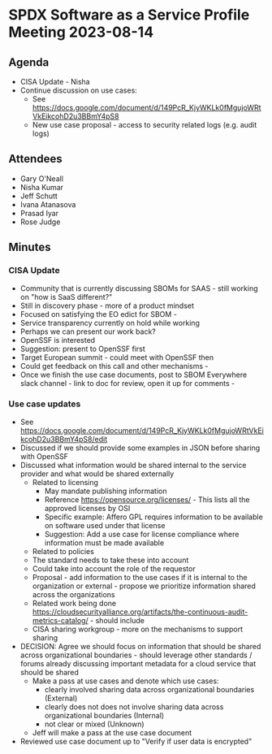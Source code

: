 # SPDX Software as a Service Profile Meeting 2023-08-14
## Agenda
* CISA Update - Nisha
* Continue discussion on use cases:
     * See https://docs.google.com/document/d/149PcR_KjyWKLk0fMgujoWRtVkEikcohD2u3BBmY4pS8
  * New use case proposal - access to security related logs (e.g. audit logs)

## Attendees
* Gary O'Neall
* Nisha Kumar
* Jeff Schutt
* Ivana Atanasova
* Prasad Iyar
* Rose Judge

## Minutes

### CISA Update
* Community that is currently discussing SBOMs for SAAS - still working on "how is SaaS different?"
* Still in discovery phase - more of a product mindset
* Focused on satisfying the EO edict for SBOM - 
* Service transparency currently on hold while working
* Perhaps we can present our work back?
* OpenSSF is interested
* Suggestion: present to OpenSSF first
* Target European summit - could meet with OpenSSF then
* Could get feedback on this call and other mechanisms - 
* Once we finish the use case documents, post to SBOM Everywhere slack channel - link to doc for review, open it up for comments - 

### Use case updates
* See https://docs.google.com/document/d/149PcR_KjyWKLk0fMgujoWRtVkEikcohD2u3BBmY4pS8/edit
* Discussed if we should provide some examples in JSON before sharing with OpenSSF
* Discussed what information would be shared internal to the service provider and what would be shared externally
  * Related to licensing
    * May mandate publishing information
    * Reference https://opensource.org/licenses/ - This lists all the approved licenses by OSI
    * Specific example: Affero GPL requires information to be available on software used under that license
    * Suggestion: Add a use case for license compliance where information must be made available
  * Related to policies
  * The standard needs to take these into account
  * Could take into account the role of the requestor
  * Proposal - add information to the use cases if it is internal to the organization or external - propose we prioritize information shared across the organizations
  * Related work being done https://cloudsecurityalliance.org/artifacts/the-continuous-audit-metrics-catalog/ - should include
  * CISA sharing workgroup - more on the mechanisms to support sharing
* DECISION: Agree we should focus on information that should be shared across organizational boundaries - should leverage other standards / forums already discussing important metadata for a cloud service that should be shared
  * Make a pass at use cases and denote which use cases:
      * clearly involved sharing data across organizational boundaries (External)
      * clearly does not does not involve sharing data across organizational boundaries (Internal)
      * not clear or mixed (Unknown)
  * Jeff will make a pass at the use case document
* Reviewed use case document up to "Verify if user data is encrypted"
